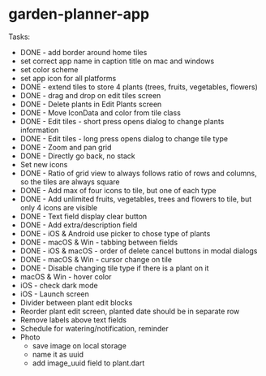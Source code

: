 # garden-planner-app

Tasks:
- DONE - add border around home tiles
- set correct app name in caption title on mac and windows
- set color scheme
- set app icon for all platforms
- DONE - extend tiles to store 4 plants (trees, fruits, vegetables, flowers)
- DONE - drag and drop on edit tiles screen
- DONE - Delete plants in Edit Plants screen
- DONE - Move IconData and color from tile class
- DONE - Edit tiles - short press opens dialog to change plants information
- DONE - Edit tiles - long press opens dialog to change tile type
- DONE - Zoom and pan grid
- DONE - Directly go back, no stack
- Set new icons
- DONE - Ratio of grid view to always follows ratio of rows and columns, so the tiles are always square
- DONE - Add max of four icons to tile, but one of each type
- DONE - Add unlimited fruits, vegetables, trees and flowers to tile, but only 4 icons are visible
- DONE - Text field display clear button
- DONE - Add extra/description field
- DONE - iOS & Android use picker to chose type of plants
- DONE - macOS & Win - tabbing between fields
- DONE - iOS & macOS - order of delete cancel buttons in modal dialogs
- DONE - macOS & Win - cursor change on tile
- DONE - Disable changing tile type if there is a plant on it
- macOS & Win - hover color
- iOS - check dark mode
- iOS - Launch screen
- Divider between plant edit blocks
- Reorder plant edit screen, planted date should be in separate row
- Remove labels above text fields
- Schedule for watering/notification, reminder
- Photo
    - save image on local storage
    - name it as uuid
    - add image_uuid field to plant.dart
